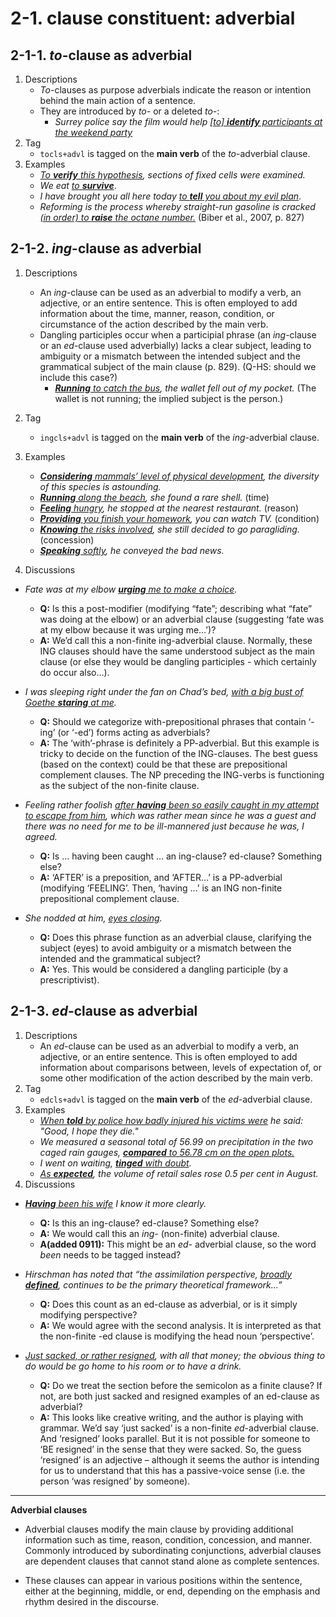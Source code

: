 # 2-1. clause constituent: adverbial

## 2-1-1. *to*-clause as adverbial

1. Descriptions
   - *To*-clauses as purpose adverbials indicate the reason or intention behind the main action of a sentence.
   - They are introduced by *to-* or a deleted *to-*:
       - *Surrey police say the film would help <ins>[to] **identify** participants at the weekend party</ins>*  
2. Tag
   - `tocls+advl` is tagged on the **main verb** of the *to*-adverbial clause.
3. Examples
   -  *<ins>To **verify** this hypothesis</ins>, sections of fixed cells were examined.*
   -  *We eat <ins>to **survive**</ins>*.
   -  *I have brought you all here today <ins>to **tell** you about my evil plan</ins>*.
   -  *Reforming is the process whereby straight-run gasoline is cracked <ins>(in order) to **raise** the octane number.</ins>* (Biber et al., 2007, p. 827)

## 2-1-2. *ing*-clause as adverbial

1. Descriptions
    - An *ing*-clause can be used as an adverbial to modify a verb, an adjective, or an entire sentence. This is often employed to add information about the time, manner, reason, condition, or circumstance of the action described by the main verb.
    - Dangling participles occur when a participial phrase (an *ing*-clause or an *ed*-clause used adverbially) lacks a clear subject, leading to ambiguity or a mismatch between the intended subject and the grammatical subject of the main clause (p. 829). (Q-HS: should we include this case?)
       - *<ins>**Running** to catch the bus</ins>, the wallet fell out of my pocket.* (The wallet is not running; the implied subject is the person.)

2. Tag
   - `ingcls+advl` is tagged on the **main verb** of the *ing*-adverbial clause.
3. Examples
   - *<ins>**Considering** mammals’ level of physical development</ins>, the diversity of this species is astounding.*
   - *<ins>**Running** along the beach</ins>, she found a rare shell.* (time)
   - *<ins>**Feeling** hungry</ins>, he stopped at the nearest restaurant.* (reason)
   - *<ins>**Providing** you finish your homework</ins>, you can watch TV.* (condition)
   - *<ins>**Knowing** the risks involved</ins>, she still decided to go paragliding.* (concession)
   - *<ins>**Speaking** softly</ins>, he conveyed the bad news.*

4. Discussions
- *Fate was at my elbow <ins>**urging** me to make a choice</ins>.*
   - **Q:** Is this a post-modifier (modifying “fate”; describing what “fate” was doing at the elbow) or an adverbial clause (suggesting ‘fate was at my elbow because it was urging me…’)?  
   - **A:** We’d call this a non-finite ing-adverbial clause. Normally, these ING clauses should have the same understood subject as the main clause (or else they would be dangling participles - which certainly do occur also…).

- *I was sleeping right under the fan on Chad’s bed, <ins>with a big bust of Goethe **staring** at me</ins>.*
   - **Q:** Should we categorize with-prepositional phrases that contain ‘-ing’ (or ‘-ed’) forms acting as adverbials?  
   - **A:** The ‘with’-phrase is definitely a PP-adverbial. But this example is tricky to decide on the function of the ING-clauses. The best guess (based on the context) could be that these are prepositional complement clauses. The NP preceding the ING-verbs is functioning as the subject of the non-finite clause.
     
- *Feeling rather foolish <ins>after **having** been so easily caught in my attempt to escape from him</ins>, which was rather mean since he was a guest and there was no need for me to be ill-mannered just because he was, I agreed.*
   - **Q:** Is … having been caught … an ing-clause? ed-clause? Something else?  
   - **A:** ‘AFTER’ is a preposition, and ‘AFTER…’ is a PP-adverbial (modifying ‘FEELING’. Then, ‘having …’ is an ING non-finite prepositional complement clause.

- *She nodded at him, <ins>eyes closing</ins>.*
   - **Q:** Does this phrase function as an adverbial clause, clarifying the subject (eyes) to avoid ambiguity or a mismatch between the intended and the grammatical subject?
   - **A:** Yes. This would be considered a dangling participle (by a prescriptivist).

## 2-1-3. *ed*-clause as adverbial
1. Descriptions
    - An *ed*-clause can be used as an adverbial to modify a verb, an adjective, or an entire sentence. This is often employed to add information about comparisons between, levels of expectation of, or some other modification of the action described by the main verb.
2. Tag
   - `edcls+advl` is tagged on the **main verb** of the *ed*-adverbial clause.
3. Examples
   - *<ins>When **told** by police how badly injured his victims were</ins> he said: "Good, I hope they die."*
   - *We measured a seasonal total of 56.99 on precipitation in the two caged rain gauges, <ins>**compared** to 56.78 cm on the open plots.</ins>*
   - *I went on waiting, <ins>**tinged** with doubt</ins>.*
   - *<ins>As **expected**</ins>, the volume of retail sales rose 0.5 per cent in August.*
4. Discussions
- *<ins>**Having** been his wife</ins> I know it more clearly.*
   - **Q:** Is this an ing-clause? ed-clause? Something else?
   - **A:** We would call this an *ing-* (non-finite) adverbial clause.
   - **A(added 0911):** This might be an *ed-* adverbial clause, so the word *been* needs to be tagged instead?

- *Hirschman has noted that “the assimilation perspective, <ins>broadly **defined**</ins>, continues to be the primary theoretical framework…”*
   - **Q:** Does this count as an ed-clause as adverbial, or is it simply modifying perspective?
   - **A:** We would agree with the second analysis. It is interpreted as that the non-finite -ed clause is modifying the head noun ‘perspective’.  

- *<ins>Just sacked, or rather resigned</ins>, with all that money; the obvious thing to do would be go home to his room or to have a drink.*
   - **Q:** Do we treat the section before the semicolon as a finite clause? If not, are both just sacked and resigned examples of an ed-clause as adverbial?
   - **A:** This looks like creative writing, and the author is playing with grammar. We’d say ‘just sacked’ is a non-finite *ed*-adverbial clause. And ‘resigned’ looks parallel. But it is not possible for someone to ‘BE resigned’ in the sense that they were sacked. So, the guess ‘resigned’ is an adjective – although it seems the author is intending for us to understand that this has a passive-voice sense (i.e. the person ‘was resigned’ by someone).  

---

**Adverbial clauses**

- Adverbial clauses modify the main clause by providing additional information such as time, reason, condition, concession, and manner. Commonly introduced by subordinating conjunctions, adverbial clauses are dependent clauses that cannot stand alone as complete sentences. 

- These clauses can appear in various positions within the sentence, either at the beginning, middle, or end, depending on the emphasis and rhythm desired in the discourse.
